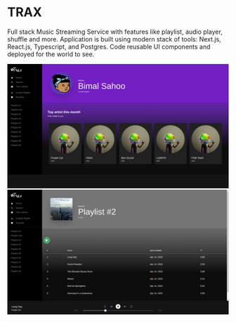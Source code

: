 # TRAX

Full stack Music Streaming Service with features like playlist, audio player, shuffle and more. Application is built using modern stack of tools: Next.js, React.js, Typescript, and Postgres. Code reusable UI components and deployed for the world to see.

![alt text](/public/1.png)
![alt text](/public/2.png)
